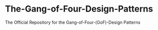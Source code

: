 # The-Gang-of-Four-Design-Patterns
The Official Repository for the Gang-of-Four-(GoF)-Design Patterns
